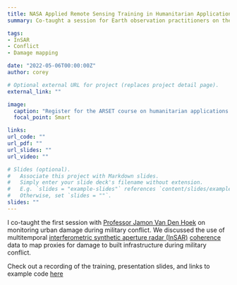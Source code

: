 ```yaml
---
title: NASA Applied Remote Sensing Training in Humanitarian Applications
summary: Co-taught a session for Earth observation practitioners on the use of NASA open-source processing tools for monitoring damage to built-up areas during military conflict.

tags:
- InSAR
- Conflict
- Damage mapping

date: "2022-05-06T00:00:00Z"
author: corey

# Optional external URL for project (replaces project detail page).
external_link: ""

image:
  caption: "Register for the ARSET course on humanitarian applications!"
  focal_point: Smart

links:
url_code: ""
url_pdf: ""
url_slides: ""
url_video: ""

# Slides (optional).
#   Associate this project with Markdown slides.
#   Simply enter your slide deck's filename without extension.
#   E.g. `slides = "example-slides"` references `content/slides/example-slides.md`.
#   Otherwise, set `slides = ""`.
slides: ""
---
```


I co-taught the first session with [Professor Jamon Van Den Hoek](https://www.conflict-ecology.org/) on monitoring urban damage during military conflict. We discussed the use of multitemporal [interferometric synthetic aperture radar (InSAR)](https://en.wikipedia.org/wiki/Interferometric_synthetic-aperture_radar) [coherence](https://en.wikipedia.org/wiki/Coherence_(physics)) data to map proxies for damage to built infrastructure during military conflict.

Check out a recording of the training, presentation slides, and links to example code [here](https://appliedsciences.nasa.gov/join-mission/training/english/arset-humanitarian-applications-using-nasa-earth-observations)